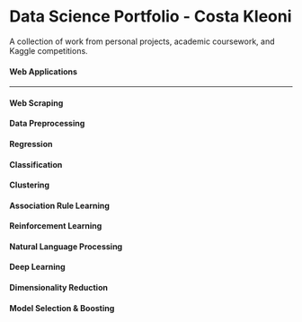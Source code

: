 # Data Science Portfolio - Costa Kleoni
A collection of work from personal projects, academic coursework, and Kaggle competitions.

#### Web Applications
------
#### Web Scraping
#### Data Preprocessing
#### Regression
#### Classification
#### Clustering 
#### Association Rule Learning
#### Reinforcement Learning
#### Natural Language Processing
#### Deep Learning
#### Dimensionality Reduction
#### Model Selection & Boosting

